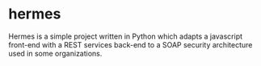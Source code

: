 # hermes
Hermes is a simple project written in Python which adapts a javascript front-end with a REST services back-end to a SOAP security architecture used in some organizations. 
